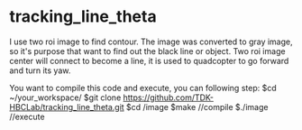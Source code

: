 # tracking_line_theta
I use two roi image to find contour. The image was converted to gray image, so it's purpose that want to find out the black line or object. Two roi image center will connect to become a line, it is used to quadcopter to go forward and turn its yaw. 



You want to compile this code and execute, you can following step:
$cd ~/your_workspace/
$git clone https://github.com/TDK-HBCLab/tracking_line_theta.git
$cd /image
$make  //compile
$./image  //execute
